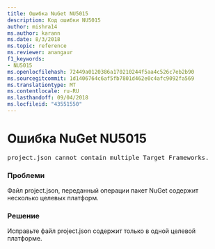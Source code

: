 ```yaml
---
title: Ошибка NuGet NU5015
description: Код ошибки NU5015
author: mishra14
ms.author: karann
ms.date: 8/3/2018
ms.topic: reference
ms.reviewer: anangaur
f1_keywords:
- NU5015
ms.openlocfilehash: 72449a0120386a170210244f5aa4c526c7eb2b90
ms.sourcegitcommit: 1d1406764c6af5fb7801d462e0c4afc9092fa569
ms.translationtype: MT
ms.contentlocale: ru-RU
ms.lasthandoff: 09/04/2018
ms.locfileid: "43551550"
---
```

# <a name="nuget-error-nu5015"></a>Ошибка NuGet NU5015
<pre>project.json cannot contain multiple Target Frameworks.</pre>

### <a name="issue"></a>Проблеми

Файл project.json, переданный операции пакет NuGet содержит несколько целевых платформ.


### <a name="solution"></a>Решение

Исправьте файл project.json содержит только в одной целевой платформе.

